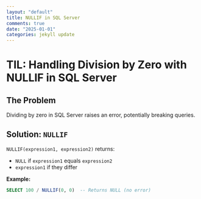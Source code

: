 ```yaml
---
layout: "default"
title: NULLIF in SQL Server
comments: true
date: "2025-01-01"
categories: jekyll update
---
```


# TIL: Handling Division by Zero with NULLIF in SQL Server  

## The Problem  
Dividing by zero in SQL Server raises an error, potentially breaking queries.  

## Solution: `NULLIF`  
`NULLIF(expression1, expression2)` returns:  
- `NULL` if `expression1` equals `expression2`  
- `expression1` if they differ  

**Example:**  
```sql
SELECT 100 / NULLIF(0, 0)  -- Returns NULL (no error)

